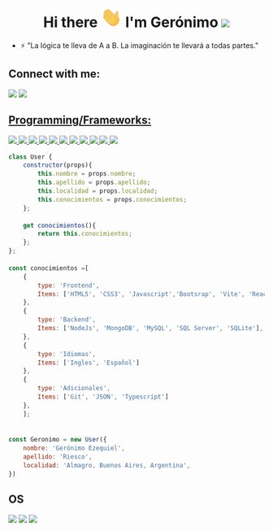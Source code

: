<h1 align="Center">  Hi there <img src="https://raw.githubusercontent.com/ABSphreak/ABSphreak/master/gifs/Hi.gif" height="40px" /> I'm Gerónimo
<img src="https://media.giphy.com/media/WUlplcMpOCEmTGBtBW/giphy.gif" height="40px"></h1>

- ⚡ "La lógica te lleva de A a B. La imaginación te llevará a todas partes."

## Connect with me:
<div style="display: inline_block">
  <a href="https://www.linkedin.com/in/ger%C3%B3nimo-ezequiel-riesco-68b853217/" target="_blank"><img src="https://img.shields.io/badge/-LinkedIn-%230077B5?style=for the-badge&logo=linkedin&logoColor=white" target="_blank" width="110"></a>
  <a href="hhttps://github.com/Geronimo-Riesco?tab=repositories"><img src="https://img.shields.io/badge/GitHub-100000?style=for-the-badge&logo=github&logoColor=white" target="_blank" width="100"</a>
</div>

## Programming/Frameworks:
<div style="display: inline_block">
	<img src="https://media.giphy.com/media/XAxylRMCdpbEWUAvr8/giphy.gif" width="50"/>
	<img src="https://media.giphy.com/media/fsEaZldNC8A1PJ3mwp/giphy.gif" width="50"/>
	<img src="https://media.giphy.com/media/Sr8xDpMwVKOHUWDVRD/giphy.gif" width="50"/>
	<img src="https://media3.giphy.com/media/ln7z2eWriiQAllfVcn/200w.webp" width="50"/>
	<img src="https://media.giphy.com/media/KAq5w47R9rmTuvWOWa/giphy.gif" width="50"/>
	<img src="https://media.giphy.com/media/kdFc8fubgS31b8DsVu/giphy.gif" width="50"/>
	<img src="https://media.giphy.com/media/eNAsjO55tPbgaor7ma/giphy.gif" width="50"/>
	<img src="https://media.giphy.com/media/SS8CV2rQdlYNLtBCiF/giphy.gif" width="50"/>
	<img src="https://media.giphy.com/media/jnDKffgCfGYOp6cMTK/giphy.gif" width="50"/>
	<img src="https://media.giphy.com/media/KzJkzjggfGN5Py6nkT/giphy.gif" width="50"/>
	<img src="https://media.giphy.com/media/kH1DBkPNyZPOk0BxrM/giphy.gif" width="100"/> 
</div>
	
```javascript
class User {
    constructor(props){
        this.nombre = props.nombre;
        this.apellido = props.apellido;
        this.localidad = props.localidad;
        this.conocimientos = props.conocimientos;
    };
    
    get conocimientos(){
        return this.conocimientos;
    };
};

const conocimientos =[
    {
        type: 'Frontend',
        Items: ['HTML5', 'CSS3', 'Javascript','Bootsrap', 'Vite', 'React JS']
    },
    {
        type: 'Backend',
        Items: ['NodeJs', 'MongoDB', 'MySQL', 'SQL Server', 'SQLite'],
    },
    {
        type: 'Idiomas',
        Items: ['Ingles', 'Español']
    },
    {
        type: 'Adicionales',
        Items: ['Git', 'JSON', 'Typescript']
    },
    ];


const Geronimo = new User({
    nombre: 'Gerónimo Ezequiel',
    apellido: 'Riesco',
    localidad: 'Almagro, Buenos Aires, Argentina',
})
```

## OS
<div style="display: inline_block">
  <img src="https://img.shields.io/badge/Windows-0078D6?style=for-the-badge&logo=windows&logoColor=white" />
  <img src="https://img.shields.io/badge/Ubuntu-E95420?style=for-the-badge&logo=ubuntu&logoColor=white" />
  <img src="https://img.shields.io/badge/iOS-000000?style=for-the-badge&logo=ios&logoColor=white" />
</div>
